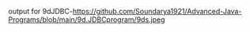 output for 9dJDBC-https://github.com/Soundarya1921/Advanced-Java-Programs/blob/main/9d.JDBCprogram/9ds.jpeg
